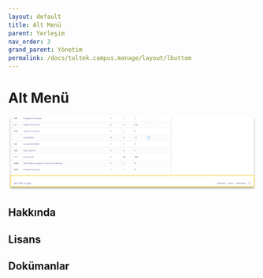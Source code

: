 ```yaml
---
layout: default
title: Alt Menü
parent: Yerleşim
nav_order: 3
grand_parent: Yönetim
permalink: /docs/toltek.campus.manage/layout/lbuttom
---
```


# Alt Menü

![Bottom](/docs/media/layout/bottom.png)

## Hakkında

## Lisans

## Dokümanlar
